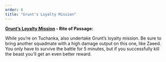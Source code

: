 ```yaml
---
order: 8
title: "Grunt's Loyalty Mission"
---
```


**[Grunt’s Loyalty Mission](https://www.rpgsite.net/feature/11111-mass-effect-2-loyalty-missions-consequences-how-to-gain-loyalty-resolve-conflicts#grunt-loyalty-mission) - Rite of Passage:**

While you’re on Tuchanka, also undertake Grunt’s loyalty mission. Be sure to bring another squadmate with a high damage output on this one, like Zaeed. You only have to survive the battle for 5 minutes, but if you successfully kill the beast you’ll get an even better reward.
